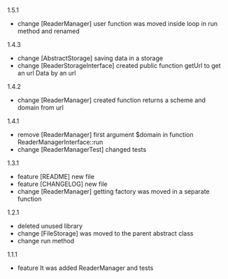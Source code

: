 1.5.1

* change [ReaderManager] user function was moved inside loop in run method and renamed

1.4.3

* change [AbstractStorage] saving data in a storage
* change [ReaderStorageInterface] created public function getUrl to get an url Data by an url

1.4.2

* change [ReaderManager] created function returns a scheme and domain from url

1.4.1

* remove [ReaderManager] first argument $domain in function ReaderManagerInterface::run
* change [ReaderManagerTest] changed tests

1.3.1

* feature [README] new file
* feature [CHANGELOG] new file
* change [ReaderManager] getting factory was moved in a separate function 

1.2.1

* deleted unused library
* change [FileStorage]  was moved to the parent abstract class
* change run method

1.1.1

* feature It was added ReaderManager and tests